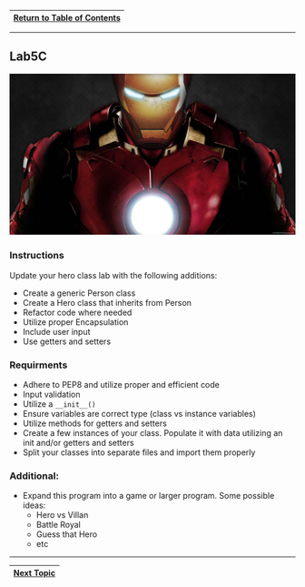 |[Return to Table of Contents](/00-Table-of-Contents.md)|
|---|

---

## Lab5C

![](/assets/ironman.jpg)

### Instructions

Update your hero class lab with the following additions:

* Create a generic Person class
* Create a Hero class that inherits from Person
* Refactor code where needed
* Utilize proper Encapsulation
* Include user input
* Use getters and setters

### Requirments

* Adhere to PEP8 and utilize proper and efficient code
* Input validation
* Utilize a `__init__()` 
* Ensure variables are correct type \(class vs instance variables\)
* Utilize methods for getters and setters
* Create a few instances of your class. Populate it with data utilizing an init and/or getters and setters
* Split your classes into separate files and import them properly

### Additional:

* Expand this program into a game or larger program. Some possible ideas:
  * Hero vs Villan
  * Battle Royal
  * Guess that Hero
  * etc

---

|[Next Topic](/05_oop/04_exceptions.md)|
|---|
